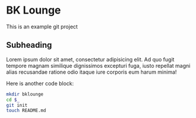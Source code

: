 BK Lounge
=========

This is an example git project

Subheading
----------

Lorem ipsum dolor sit amet, consectetur adipisicing elit. Ad quo fugit tempore magnam similique dignissimos excepturi fuga, iusto repellat magni alias recusandae ratione odio itaque iure corporis eum harum minima!


Here is another code block:

```bash
mkdir bklounge
cd $_
git init
touch README.md
```